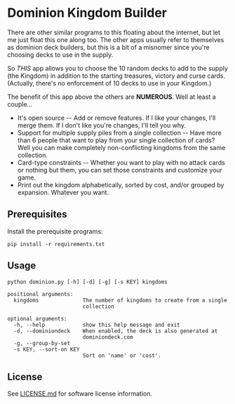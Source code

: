Dominion Kingdom Builder
========================

There are other similar programs to this floating about the internet, but let me just float this one along too.  The other apps usually refer to themselves as dominion deck builders, but this is a bit of a misnomer since you're choosing decks to use in the supply.  

So _THIS_ app allows you to choose the 10 random decks to add to the supply (the Kingdom) in addition to the starting treasures, victory and curse cards.  (Actually, there's no enforcement of 10 decks to use in your Kingdom.)

The benefit of this app above the others are **NUMEROUS**.  Well at least a couple...

 * It's open source -- Add or remove features.  If I like your changes, I'll merge them.  If I don't like you're changes, I'll tell you why.  
 * Support for multiple supply piles from a single collection -- Have more than 6 people that want to play from your single collection of cards?  Well you can make completely non-conflicting kingdoms from the same collection. 
 * Card-type constraints -- Whether you want to play with no attack cards or nothing but them, you can set those constraints and customize your game.
 * Print out the kingdom alphabetically, sorted by cost, and/or grouped by expansion.  Whatever you want.


Prerequisites
-------------

Install the prerequisite programs:

	pip install -r requirements.txt


Usage
-----

```
python dominion.py [-h] [-d] [-g] [-s KEY] kingdoms

positional arguments:
  kingdoms              The number of kingdoms to create from a single
                        collection

optional arguments:
  -h, --help            show this help message and exit
  -d, --dominiondeck    When enabled, the deck is also generated at
                        dominiondeck.com
  -g, --group-by-set
  -s KEY, --sort-on KEY
                        Sort on 'name' or 'cost'.
```

License
-------

See [LICENSE.md](LICENSE.md) for software license information.

